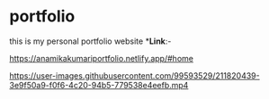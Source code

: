 # portfolio
this is my personal portfolio website
***Link**:-

https://anamikakumariportfolio.netlify.app/#home


https://user-images.githubusercontent.com/99593529/211820439-3e9f50a9-f0f6-4c20-94b5-779538e4eefb.mp4

